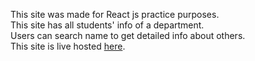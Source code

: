 This site was made for React js practice purposes. </br>
This site has all students' info of a department. </br>
Users can search name to get detailed info about others. </br>
This site is live hosted <a href='https://students-info-suny.netlify.app/'>here</a>.
